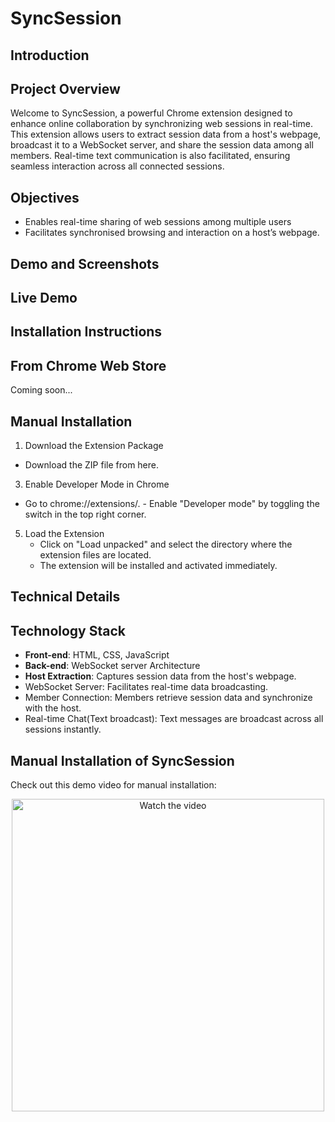 # SyncSession
## Introduction
## Project Overview
Welcome to SyncSession, a powerful Chrome extension designed to enhance online collaboration by synchronizing web sessions in real-time. This extension allows users to extract session data from a host's webpage, broadcast it to a WebSocket server, and share the session data among all members. Real-time text communication is also facilitated, ensuring seamless interaction across all connected sessions.
## Objectives
- Enables real-time sharing of web sessions among multiple users
- Facilitates synchronised browsing and interaction on a host’s webpage.
## Demo and Screenshots
## Live Demo
## Installation Instructions
## From Chrome Web Store
Coming soon...
## Manual Installation
1.	Download the Extension Package
   - Download the ZIP file from here.
3.	Enable Developer Mode in Chrome
   - Go to chrome://extensions/.
  	- Enable "Developer mode" by toggling the switch in the top right corner.
5.	Load the Extension
	- Click on "Load unpacked" and select the directory where the extension files are located.
	- The extension will be installed and activated immediately.
## Technical Details
## Technology Stack
- **Front-end**: HTML, CSS, JavaScript
- **Back-end**: WebSocket server
Architecture
- **Host Extraction**: Captures session data from the host's webpage.
- WebSocket Server: Facilitates real-time data broadcasting.
- Member Connection: Members retrieve session data and synchronize with the host.
- Real-time Chat(Text broadcast): Text messages are broadcast across all sessions instantly.
## Manual Installation of SyncSession

Check out this demo video for manual installation:

<div align="center">
  <a href="https://1drv.ms/v/s!Ag9jtTl2cMLljBtrmUUr_fK2u6XL">
    <img src="https://via.placeholder.com/500x300.png?text=Watch+Video" alt="Watch the video" width="500"/>
  </a>
</div>

